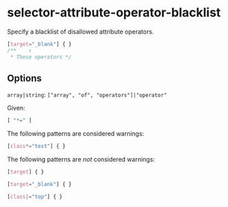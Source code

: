 # selector-attribute-operator-blacklist

Specify a blacklist of disallowed attribute operators.

```css
[target="_blank"] { }
/**    ↑
 * These operators */
```

## Options

`array|string`: `["array", "of", "operators"]|"operator"`

Given:

```js
[ "*=" ]
```

The following patterns are considered warnings:

```css
[class*="test"] { }
```

The following patterns are *not* considered warnings:

```css
[target] { }
```

```css
[target="_blank"] { }
```

```css
[class|="top"] { }
```
